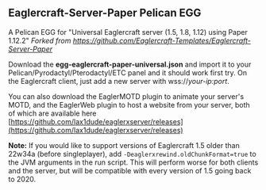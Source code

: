 ## Eaglercraft-Server-Paper Pelican EGG

A Pelican EGG for "Universal Eaglercraft server (1.5, 1.8, 1.12) using Paper 1.12.2"
*Forked from https://github.com/Eaglercraft-Templates/Eaglercraft-Server-Paper*

Download the **egg-eaglercraft-paper-universal.json** and import it to your Pelican/Pyrodactyl/Pterodactyl/ETC panel and it should work first try.
On the Eaglercraft client, just add a new server with wss://*your-ip:port*.

You can also download the EaglerMOTD plugin to animate your server's MOTD, and the EaglerWeb plugin to host a website from your server, both of which are available here [https://github.com/lax1dude/eaglerxserver/releases](https://github.com/lax1dude/eaglerxserver/releases)

**Note:** If you would like to support versions of Eaglercraft 1.5 older than 22w34a (before singleplayer), add `-Deaglerxrewind.oldChunkFormat=true` to the JVM arguments in the run script. This will perform worse for both clients and the server, but will be compatible with every version of 1.5 going back to 2020.
